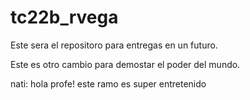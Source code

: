 # tc22b_rvega

Este sera el repositoro para entregas en un futuro.

Este es otro cambio para demostar el poder del mundo.


nati: hola profe! este ramo es super entretenido
